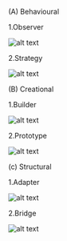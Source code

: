 (A) Behavioural

 1.Observer

 ![alt text](file:///c%3A/Users/balaj/AppData/Local/Packages/5319275A.WhatsAppDesktop_cv1g1gvanyjgm/TempState/2A018609105D49C03D064918F6C74E18/WhatsApp%20Image%202025-10-02%20at%2007.55.58_ff044e9a.jpg)

 2.Strategy

 ![alt text](file:///c%3A/Users/balaj/AppData/Local/Packages/5319275A.WhatsAppDesktop_cv1g1gvanyjgm/TempState/6AD70DD03E050325492DECF70A0082B0/WhatsApp%20Image%202025-10-02%20at%2007.55.58_32a96b9c.jpg)

 (B) Creational

1.Builder

![alt text](file:///c%3A/Users/balaj/AppData/Local/Packages/5319275A.WhatsAppDesktop_cv1g1gvanyjgm/TempState/3B7C17C796B407AA4E9B6E239195FA49/WhatsApp%20Image%202025-10-02%20at%2007.55.59_4a9e699a.jpg)

2.Prototype

![alt text](file:///c%3A/Users/balaj/AppData/Local/Packages/5319275A.WhatsAppDesktop_cv1g1gvanyjgm/TempState/F9F2E1B89E9302D799F233B499FF37FD/WhatsApp%20Image%202025-10-02%20at%2007.55.59_14641f87.jpg)

(c) Structural

1.Adapter

![alt text](file:///c%3A/Users/balaj/AppData/Local/Packages/5319275A.WhatsAppDesktop_cv1g1gvanyjgm/TempState/28C3FD8E66DAE32E2AB61810AE2133E1/WhatsApp%20Image%202025-10-02%20at%2007.55.59_53632e90.jpg)

2.Bridge

![alt text](file:///c%3A/Users/balaj/AppData/Local/Packages/5319275A.WhatsAppDesktop_cv1g1gvanyjgm/TempState/CF4E6901A385FDE1165B69C16085AB4A/WhatsApp%20Image%202025-10-02%20at%2007.56.00_ab3e1800.jpg)